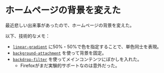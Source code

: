 # ホームページの背景を変えた

最近悲しい出来事があったので、ホームページの背景を変えた。

以下、技術的なメモ：

- [`linear-gradient`](https://developer.mozilla.org/docs/Web/CSS/gradient/linear-gradient()) に50%・50%で色を指定することで、単色同士を表現。
- [`background-attachment`](https://developer.mozilla.org/docs/Web/CSS/background-attachment) を使って背景を固定。
- [`backdrop-filter`](https://developer.mozilla.org/docs/Web/CSS/backdrop-filter) を使ってメインコンテンツにぼかしを入れた。
  - Firefoxがまだ実験的サポートなのは意外だった。
